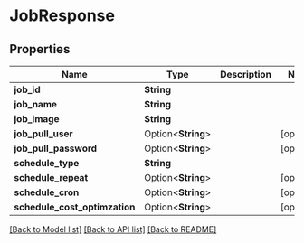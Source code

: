 # JobResponse

## Properties

Name | Type | Description | Notes
------------ | ------------- | ------------- | -------------
**job_id** | **String** |  | 
**job_name** | **String** |  | 
**job_image** | **String** |  | 
**job_pull_user** | Option<**String**> |  | [optional]
**job_pull_password** | Option<**String**> |  | [optional]
**schedule_type** | **String** |  | 
**schedule_repeat** | Option<**String**> |  | [optional]
**schedule_cron** | Option<**String**> |  | [optional]
**schedule_cost_optimzation** | Option<**String**> |  | [optional]

[[Back to Model list]](../README.md#documentation-for-models) [[Back to API list]](../README.md#documentation-for-api-endpoints) [[Back to README]](../README.md)


